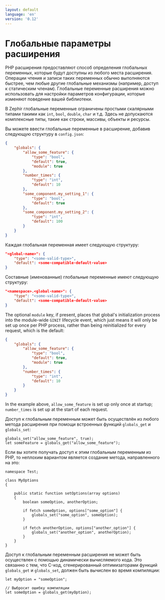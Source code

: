 ```yaml
---
layout: default
language: 'en'
version: '0.12'
---
```


# Глобальные параметры расширения

PHP расширения предоставляют способ определения глобальных переменных, которые будут доступны из любого места расширения. Операции чтения и записи таких переменных обычно выполняются быстрее, чем любые другие глобальные механизмы (например, доступ к статическим членам). Глобальные переменные расширения можно использовать для настройки параметров конфигурации, которые изменяют поведение вашей библиотеки.

В Zephir глобальные переменные ограничены простыми скалярными типами такими как `int`, `bool`, `double`, `char` и т.д. Здесь не допускаются комплексные типы, такие как строки, массивы, объекты и ресурсы.

Вы можете ввести глобальные переменные в расширение, добавив следующую структуру в `config.json`:

```json
{
    "globals": {
        "allow_some_feature": {
            "type": "bool",
            "default": true,
            "module": true
        },
        "number_times": {
            "type": "int",
            "default": 10
        },
        "some_component.my_setting_1": {
            "type": "bool",
            "default": true
        },
        "some_component.my_setting_2": {
            "type": "int",
            "default": 100
        }
    }
}
```

Каждая глобальная переменная имеет следующую структуру:

```json
"<global-name>": {
    "type": "<some-valid-type>",
    "default": <some-compatible-default-value>
}
```

Составные (именованные) глобальные переменные имеют следующую структуру:

```json
"<namespace>.<global-name>": {
    "type": "<some-valid-type>",
    "default": <some-compatible-default-value>
}
```

The optional `module` key, if present, places that global's initialization process into the module-wide `GINIT` lifecycle event, which just means it will only be set up once per PHP process, rather than being reinitialized for every request, which is the default:

```json
{
    "globals": {
        "allow_some_feature": {
            "type": "bool",
            "default": true,
            "module": true
        },
        "number_times": {
            "type": "int",
            "default": 10
        }
    }
}
```

In the example above, `allow_some_feature` is set up only once at startup; `number_times` is set up at the start of each request.

Доступ к глобальным переменным может быть осуществлён из любого метода расширения при помощи встроенных функций `globals_get` и `globals_set`:

```zephir
globals_set("allow_some_feature", true);
let someFeature = globals_get("allow_some_feature");
```

Если вы хотите получать доступ к этим глобальным переменным из PHP, то неплохим вариантом является создание метода, направленного на это:

```zephir
namespace Test;

class MyOptions
{

    public static function setOptions(array options)
    {
        boolean someOption, anotherOption;

        if fetch someOption, options["some_option"] {
            globals_set("some_option", someOption);
        }

        if fetch anotherOption, options["another_option"] {
            globals_set("another_option", anotherOption);
        }
    }
}
```

Доступ к глобальным переменным расширения не может быть осуществлен с помощью динамически вычисляемого кода. Это связанно с тем, что C-код, сгенерированный оптимизаторами функций `globals_get` и `globals_set`, должен быть вычислен во время компиляции:

```zephir
let myOption = "someOption";

// Выбросит ошибку компиляции
let someOption = globals_get(myOption);
```